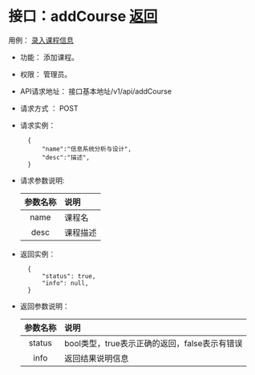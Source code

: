 # 接口：addCourse  [返回](../README.md)
用例： [录入课程信息](../yongli/录入课程信息.md)
- 功能：
    添加课程。
    
- 权限：
    管理员。    
    
- API请求地址： 
    接口基本地址/v1/api/addCourse

- 请求方式 ：
    POST

- 请求实例：

        {
            "name":"信息系统分析与设计",
            "desc":"描述",
        }
        
- 请求参数说明:        

  |参数名称|说明|
  |:---------:|:--------------------------------------------------------|      
  |name|课程名| 
  |desc|课程描述|
  
- 返回实例：

        { 
            "status": true,
            "info": null,    
        }
 
- 返回参数说明：    
 
  |参数名称|说明|
  |:---------:|:--------------------------------------------------------|      
  |status|bool类型，true表示正确的返回，false表示有错误|
  |info|返回结果说明信息|

